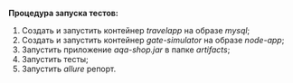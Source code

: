 **Процедура запуска тестов:**

1. Создать и запустить контейнер _travelapp_ на образе _mysql_;
2. Создать и запустить контейнер _gate-simulator_ на образе _node-app_;
3. Запустить приложение _aqa-shop.jar_ в папке _artifacts_;
4. Запустить тесты;
5. Запустить _allure_ репорт.